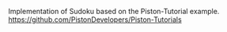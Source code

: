 Implementation of Sudoku based on the Piston-Tutorial example.
https://github.com/PistonDevelopers/Piston-Tutorials